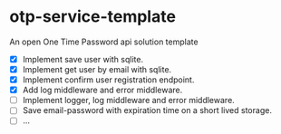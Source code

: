 # otp-service-template
An open One Time Password api solution template

- [x] Implement save user with sqlite.
- [x] Implement get user by email with sqlite.
- [x] Implement confirm user registration endpoint.
- [x] Add log middleware and error middleware.
- [ ] Implement logger, log middleware and error middleware.
- [ ] Save email-password with expiration time on a short lived storage.
- [ ] ...